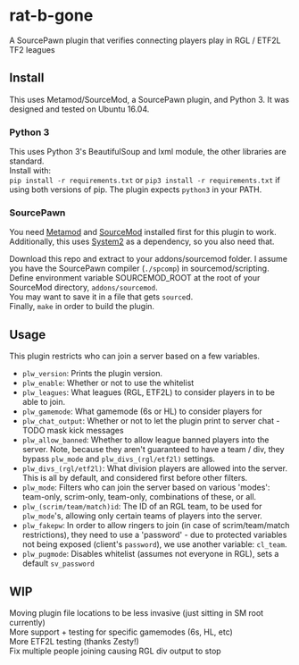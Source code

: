 # rat-b-gone
A SourcePawn plugin that verifies connecting players play in RGL / ETF2L TF2 leagues


## Install
This uses Metamod/SourceMod, a SourcePawn plugin, and Python 3. It was designed and tested on Ubuntu 16.04.

### Python 3
This uses Python 3's BeautifulSoup and lxml module, the other libraries are standard.  
Install with:  
`pip install -r requirements.txt` or `pip3 install -r requirements.txt` if using both versions of pip.
The plugin expects `python3` in your PATH.

### SourcePawn

You need [Metamod](http://wiki.alliedmods.net/Installing_Metamod:Source) and [SourceMod](http://wiki.alliedmods.net/Installing_SourceMod) installed first for this plugin to work.  
Additionally, this uses [System2](https://github.com/dordnung/System2) as a dependency, so you also need that.

Download this repo and extract to your addons/sourcemod folder. I assume you have the SourcePawn compiler (`./spcomp`) in sourcemod/scripting.
Define environment variable SOURCEMOD_ROOT at the root of your SourceMod directory, `addons/sourcemod`.  
You may want to save it in a file that gets `source`d.  
Finally, `make` in order to build the plugin.

## Usage

This plugin restricts who can join a server based on a few variables.   
- `plw_version`: Prints the plugin version.  
- `plw_enable`: Whether or not to use the whitelist  
- `plw_leagues`: What leagues (RGL, ETF2L) to consider players in to be able to join.  
- `plw_gamemode`: What gamemode (6s or HL) to consider players for  
- `plw_chat_output`: Whether or not to let the plugin print to server chat - TODO mask kick messages 
- `plw_allow_banned`: Whether to allow league banned players into the server. Note, because they aren't guaranteed to have a team / div, they bypass `plw_mode` and `plw_divs_(rgl/etf2l)` settings.   
- `plw_divs_(rgl/etf2l)`: What division players are allowed into the server. This is all by default, and considered first before other filters.  
- `plw_mode`: Filters who can join the server based on various 'modes': team-only, scrim-only, team-only, combinations of these, or all.  
- `plw_(scrim/team/match)id`: The ID of an RGL team, to be used for `plw_mode`'s, allowing only certain teams of players into the server.  
- `plw_fakepw`: In order to allow ringers to join (in case of scrim/team/match restrictions), they need to use a 'password' - due to protected variables not being exposed (client's `password`), we use another variable: `cl_team`.
- `plw_pugmode`: Disables whitelist (assumes not everyone in RGL), sets a default `sv_password`  

## WIP

Moving plugin file locations to be less invasive (just sitting in SM root currently)  
More support + testing for specific gamemodes (6s, HL, etc)  
More ETF2L testing (thanks Zesty!)  
Fix multiple people joining causing RGL div output to stop  